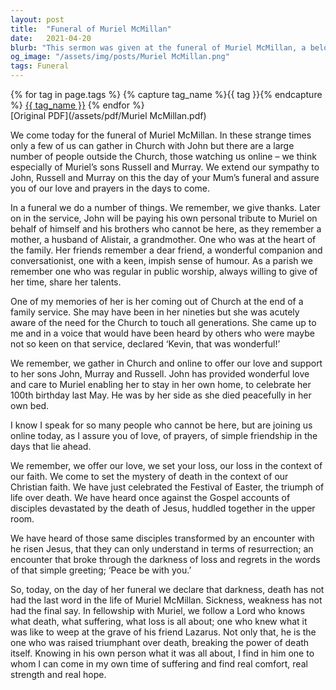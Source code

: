 ```yaml
---
layout: post
title:  "Funeral of Muriel McMillan"
date:   2021-04-20
blurb: "This sermon was given at the funeral of Muriel McMillan, a beloved member of the parish. The sermon reflects on Muriel's life, her contributions to the church, and the comfort found in faith during times of loss. It emphasizes the Christian belief in the triumph of life over death, as celebrated during Easter."
og_image: "/assets/img/posts/Muriel McMillan.png"
tags: Funeral
---    
```

<div class="tag-pills">
  {% for tag in page.tags %}
    {% capture tag_name %}{{ tag }}{% endcapture %}
    <a href="{{ site.baseurl }}/tag/{{ tag_name | slugify }}" class="tag-pill">{{ tag_name }}</a>
  {% endfor %}
</div>
[Original PDF](/assets/pdf/Muriel McMillan.pdf)

We come today for the funeral of Muriel McMillan. In these strange times only a few of us can gather in Church with John but there are a large number of people outside the Church, those watching us online – we think especially of Muriel’s sons Russell and Murray. We extend our sympathy to John, Russell and Murray on this the day of your Mum’s funeral and assure you of our love and prayers in the days to come.

In a funeral we do a number of things. We remember, we give thanks. Later on in the service, John will be paying his own personal tribute to Muriel on behalf of himself and his brothers who cannot be here, as they remember a mother, a husband of Alistair, a grandmother. One who was at the heart of the family. Her friends remember a dear friend, a wonderful companion and conversationist, one with a keen, impish sense of humour. As a parish we remember one who was regular in public worship, always willing to give of her time, share her talents.

One of my memories of her is her coming out of Church at the end of a family service. She may have been in her nineties but she was acutely aware of the need for the Church to touch all generations. She came up to me and in a voice that would have been heard by others who were maybe not so keen on that service, declared ‘Kevin, that was wonderful!’

We remember, we gather in Church and online to offer our love and support to her sons John, Murray and Russell. John has provided wonderful love and care to Muriel enabling her to stay in her own home, to celebrate her 100th birthday last May. He was by her side as she died peacefully in her own bed.

I know I speak for so many people who cannot be here, but are joining us online today, as I assure you of love, of prayers, of simple friendship in the days that lie ahead.

We remember, we offer our love, we set your loss, our loss in the context of our faith. We come to set the mystery of death in the context of our Christian faith. We have just celebrated the Festival of Easter, the triumph of life over death. We have heard once against the Gospel accounts of disciples devastated by the death of Jesus, huddled together in the upper room.

We have heard of those same disciples transformed by an encounter with he risen Jesus, that they can only understand in terms of resurrection; an encounter that broke through the darkness of loss and regrets in the words of that simple greeting; ‘Peace be with you.’

So, today, on the day of her funeral we declare that darkness, death has not had the last word in the life of Muriel McMillan. Sickness, weakness has not had the final say. In fellowship with Muriel, we follow a Lord who knows what death, what suffering, what loss is all about; one who knew what it was like to weep at the grave of his friend Lazarus. Not only that, he is the one who was raised triumphant over death, breaking the power of death itself. Knowing in his own person what it was all about, I find in him one to whom I can come in my own time of suffering and find real comfort, real strength and real hope.
